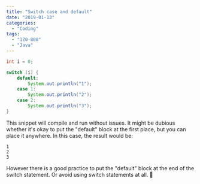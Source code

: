 ```yaml
---
title: "Switch case and default"
date: "2019-01-13"
categories:
  - "Coding"
tags:
  - "1Z0-808"
  - "Java"
---
```


```java
int i = 0;

switch (i) {
    default:
        System.out.println("1");
    case 1:
        System.out.println("2");
    case 2:
        System.out.println("3");
}
```

This snippet will compile and run without issues. It might be dubious whether it's okay to put the "default" block at the first place, but you can place it anywhere. In this case, the result would be:

```
1
2
3
```

However there is a good practice to put the "default" block at the end of the switch statement. Or avoid using switch statements at all. 🙂
